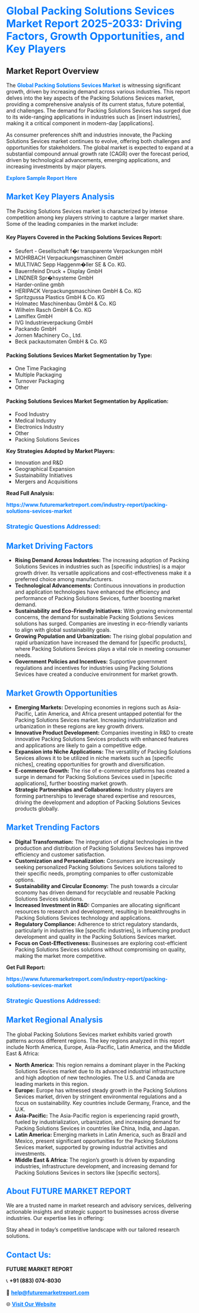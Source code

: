 <h1 style="color: #007BFF;">Global Packing Solutions Sevices Market Report 2025-2033: Driving Factors, Growth Opportunities, and Key Players</h1>

<section id="overview">
<h2>Market Report Overview</h2>
<p>The <a href="https://www.futuremarketreport.com/industry-report/packing-solutions-sevices-market" style="color: #007BFF; text-decoration: none;"><strong>Global Packing Solutions Sevices Market</strong></a> is witnessing significant growth, driven by increasing demand across various industries. This report delves into the key aspects of the Packing Solutions Sevices market, providing a comprehensive analysis of its current status, future potential, and challenges. The demand for Packing Solutions Sevices has surged due to its wide-ranging applications in industries such as [insert industries], making it a critical component in modern-day [applications].</p>
<p>As consumer preferences shift and industries innovate, the Packing Solutions Sevices market continues to evolve, offering both challenges and opportunities for stakeholders. The global market is expected to expand at a substantial compound annual growth rate (CAGR) over the forecast period, driven by technological advancements, emerging applications, and increasing investments by major players.</p>
</section>

<section id="overview">
<p><a href="https://www.futuremarketreport.com/request-sample/reportId=111489" style="color: #007BFF; text-decoration: none;"><strong>Explore Sample Report Here</strong></a></p>
</section>

<section id="key-players">
<h2 style="color: #007BFF;">Market Key Players Analysis</h2>
<p>The Packing Solutions Sevices market is characterized by intense competition among key players striving to capture a larger market share. Some of the leading companies in the market include:</p>
<h4>Key Players Covered in the Packing Solutions Sevices Report:</h4>
<ul><li>Seufert - Gesellschaft f�r transparente Verpackungen mbH</li><li>MOHRBACH Verpackungsmaschinen GmbH</li><li>MULTIVAC Sepp Haggenm�ller SE &amp; Co. KG.</li><li>Bauernfeind Druck + Display GmbH</li><li>LINDNER Spr�hsysteme GmbH</li><li>Harder-online gmbh</li><li>HERIPACK Verpackungsmaschinen GmbH &amp; Co. KG</li><li>Spritzgussa Plastics GmbH &amp; Co. KG</li><li>Holmatec Maschinenbau GmbH &amp; Co. KG</li><li>Wilhelm Rasch GmbH &amp; Co. KG</li><li>Lamiflex GmbH</li><li>IVG Industrieverpackung GmbH</li><li>Packando GmbH</li><li>Jornen Machinery Co., Ltd.</li><li>Beck packautomaten GmbH &amp; Co. KG</li></ul>
<h4>Packing Solutions Sevices Market Segmentation by Type:</h4>
<ul><li>One Time Packaging</li><li>Multiple Packaging</li><li>Turnover Packaging</li><li>Other</li></ul>

<h4>Packing Solutions Sevices Market Segmentation by Application:</h4>
<ul><li>Food Industry</li><li>Medical Industry</li><li>Electronics Industry</li><li>Other</li><li>Packing Solutions Sevices</li></ul>
<p><strong>Key Strategies Adopted by Market Players:</strong></p>
<ul>
<li>Innovation and R&D</li>
<li>Geographical Expansion</li>
<li>Sustainability Initiatives</li>
<li>Mergers and Acquisitions</li>
</ul>
</section>

<section>
<p><strong>Read Full Analysis: </strong></p><a href="https://www.futuremarketreport.com/industry-report/packing-solutions-sevices-market" style="color: #007BFF; text-decoration: none;"><strong>https://www.futuremarketreport.com/industry-report/packing-solutions-sevices-market</strong></a>
<h3 style="color: #007BFF;">Strategic Questions Addressed:</h3>
</section>

<section id="driving-factors">
<h2 style="color: #007BFF;">Market Driving Factors</h2>
<ul>
<li><strong>Rising Demand Across Industries:</strong> The increasing adoption of Packing Solutions Sevices in industries such as [specific industries] is a major growth driver. Its versatile applications and cost-effectiveness make it a preferred choice among manufacturers.</li>
<li><strong>Technological Advancements:</strong> Continuous innovations in production and application technologies have enhanced the efficiency and performance of Packing Solutions Sevices, further boosting market demand.</li>
<li><strong>Sustainability and Eco-Friendly Initiatives:</strong> With growing environmental concerns, the demand for sustainable Packing Solutions Sevices solutions has surged. Companies are investing in eco-friendly variants to align with global sustainability goals.</li>
<li><strong>Growing Population and Urbanization:</strong> The rising global population and rapid urbanization have increased the demand for [specific products], where Packing Solutions Sevices plays a vital role in meeting consumer needs.</li>
<li><strong>Government Policies and Incentives:</strong> Supportive government regulations and incentives for industries using Packing Solutions Sevices have created a conducive environment for market growth.</li>
</ul>
</section>

<section id="growth-opportunities">
<h2 style="color: #007BFF;">Market Growth Opportunities</h2>
<ul>
<li><strong>Emerging Markets:</strong> Developing economies in regions such as Asia-Pacific, Latin America, and Africa present untapped potential for the Packing Solutions Sevices market. Increasing industrialization and urbanization in these regions are key growth drivers.</li>
<li><strong>Innovative Product Development:</strong> Companies investing in R&D to create innovative Packing Solutions Sevices products with enhanced features and applications are likely to gain a competitive edge.</li>
<li><strong>Expansion into Niche Applications:</strong> The versatility of Packing Solutions Sevices allows it to be utilized in niche markets such as [specific niches], creating opportunities for growth and diversification.</li>
<li><strong>E-commerce Growth:</strong> The rise of e-commerce platforms has created a surge in demand for Packing Solutions Sevices used in [specific applications], further boosting market growth.</li>
<li><strong>Strategic Partnerships and Collaborations:</strong> Industry players are forming partnerships to leverage shared expertise and resources, driving the development and adoption of Packing Solutions Sevices products globally.</li>
</ul>
</section>

<section id="trending-factors">
<h2 style="color: #007BFF;">Market Trending Factors</h2>
<ul>
<li><strong>Digital Transformation:</strong> The integration of digital technologies in the production and distribution of Packing Solutions Sevices has improved efficiency and customer satisfaction.</li>
<li><strong>Customization and Personalization:</strong> Consumers are increasingly seeking personalized Packing Solutions Sevices solutions tailored to their specific needs, prompting companies to offer customizable options.</li>
<li><strong>Sustainability and Circular Economy:</strong> The push towards a circular economy has driven demand for recyclable and reusable Packing Solutions Sevices solutions.</li>
<li><strong>Increased Investment in R&D:</strong> Companies are allocating significant resources to research and development, resulting in breakthroughs in Packing Solutions Sevices technology and applications.</li>
<li><strong>Regulatory Compliance:</strong> Adherence to strict regulatory standards, particularly in industries like [specific industries], is influencing product development and quality in the Packing Solutions Sevices market.</li>
<li><strong>Focus on Cost-Effectiveness:</strong> Businesses are exploring cost-efficient Packing Solutions Sevices solutions without compromising on quality, making the market more competitive.</li>
</ul>
</section>

<section>
<p><strong>Get Full Report: </strong></p><a href="https://www.futuremarketreport.com/industry-report/packing-solutions-sevices-market" style="color: #007BFF; text-decoration: none;"><strong>https://www.futuremarketreport.com/industry-report/packing-solutions-sevices-market</strong></a>
<h3 style="color: #007BFF;">Strategic Questions Addressed:</h3>
</section>


<section id="regional-analysis">
<h2 style="color: #007BFF;">Market Regional Analysis</h2>
<p>The global Packing Solutions Sevices market exhibits varied growth patterns across different regions. The key regions analyzed in this report include North America, Europe, Asia-Pacific, Latin America, and the Middle East & Africa:</p>
<ul>
<li><strong>North America:</strong> This region remains a dominant player in the Packing Solutions Sevices market due to its advanced industrial infrastructure and high adoption of new technologies. The U.S. and Canada are leading markets in this region.</li>
<li><strong>Europe:</strong> Europe has witnessed steady growth in the Packing Solutions Sevices market, driven by stringent environmental regulations and a focus on sustainability. Key countries include Germany, France, and the U.K.</li>
<li><strong>Asia-Pacific:</strong> The Asia-Pacific region is experiencing rapid growth, fueled by industrialization, urbanization, and increasing demand for Packing Solutions Sevices in countries like China, India, and Japan.</li>
<li><strong>Latin America:</strong> Emerging markets in Latin America, such as Brazil and Mexico, present significant opportunities for the Packing Solutions Sevices market, supported by growing industrial activities and investments.</li>
<li><strong>Middle East & Africa:</strong> The region’s growth is driven by expanding industries, infrastructure development, and increasing demand for Packing Solutions Sevices in sectors like [specific sectors].</li>
</ul>
</section>

<footer>
<h2 style="color: #007BFF;">About FUTURE MARKET REPORT</h2>
<p>We are a trusted name in market research and advisory services, delivering actionable insights and strategic support to businesses across diverse industries. Our expertise lies in offering:</p>

<p>Stay ahead in today’s competitive landscape with our tailored research solutions.</p>

<h2 style="color: #007BFF;">Contact Us:</h2>
<p><strong>FUTURE MARKET REPORT</strong></p>
<p>📞 <strong>+91 (883) 074-8030</strong></p>
<p>📧 <strong><a href="mailto:help@futuremarketreport.com" style="color: #007BFF;">help@futuremarketreport.com</a></strong></p>
<p>🌐 <strong><a href="https://www.futuremarketreport.com/" style="color: #007BFF;">Visit Our Website</a></strong></p>
</footer>